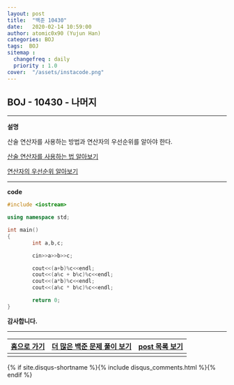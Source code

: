 ```yaml
---
layout: post
title:  "백준 10430"
date:   2020-02-14 10:59:00
author: atomic0x90 (Yujun Han)
categories: BOJ
tags:  BOJ
sitemap :
  changefreq : daily
  priority : 1.0
cover:  "/assets/instacode.png"
---
```



## BOJ - 10430 - 나머지

---

**설명**

산술 연산자를 사용하는 방법과 연산자의 우선순위를 알아야 한다.

[산술 연산자를 사용하는 법 알아보기][10]

[연산자의 우선순위 알아보기][11]

---

**code**
```cpp
#include <iostream>

using namespace std;

int main()
{
        int a,b,c;

        cin>>a>>b>>c;

        cout<<(a+b)%c<<endl;
        cout<<(a%c + b%c)%c<<endl;
        cout<<(a*b)%c<<endl;
        cout<<(a%c * b%c)%c<<endl;

        return 0;
}
```






**감사합니다.**

---

[홈으로 가기][01]       |[더 많은 백준 문제 풀이 보기][00]      |[post 목록 보기][02]
:------:                |:------:                               |:------:
                        |                                       |

[00]: https://atomic0x90.github.io/posts/#BOJ "Beakjoon post"
[01]: https://atomic0x90.github.io/ "home"
[02]: https://atomic0x90.github.io/posts/ "posts"

[10]: https://atomic0x90.github.io/c-language/2019/06/13/arithmetic-operator.html "산술 연산자"
[11]: https://atomic0x90.github.io/c-language/2020/02/07/operator-priority.html "연산자의 우선순위"


{% if site.disqus-shortname %}{% include disqus_comments.html %}{% endif %}










